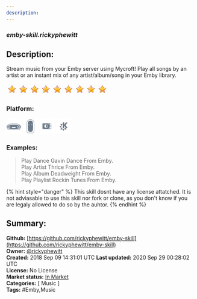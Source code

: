 ```yaml
---
description: 
---
```


### _emby-skill.rickyphewitt_  
## Description:  
Stream music from your Emby server using Mycroft! Play all songs by an artist or an instant mix of any artist/album/song in your Emby library.  
  
![](../.gitbook/assets/star.png)![](../.gitbook/assets/star.png)![](../.gitbook/assets/star.png)![](../.gitbook/assets/star.png)![](../.gitbook/assets/star.png)![](../.gitbook/assets/star.png)![](../.gitbook/assets/star.png)![](../.gitbook/assets/star.png)![](../.gitbook/assets/star.png)  
  
### Platform:  
 ![Mark I](../.gitbook/assets/mark-1-icon.png)  ![Mark II](../.gitbook/assets/mark-2-icon.png)  ![Picroft](../.gitbook/assets/picroft-icon.png)  ![plasmoid](../.gitbook/assets/kde.png)   
### Examples:  
> Play Dance Gavin Dance From Emby.  
> Play Artist Thrice From Emby.  
> Play Album Deadweight From Emby.  
> Play Playlist Rockin Tunes From Emby.  
  
{% hint style="danger" %}
This skill dosnt have any license attatched. It is not adviasable to use this skill nor fork or clone, as you don't know if you are legaly allowed to do so by the auhtor.
{% endhint %}
  
## Summary:  
**Github:** [https://github.com/rickyphewitt/emby-skill](https://github.com/rickyphewitt/emby-skill)  
**Owner:** [@rickyphewitt](https://github.com/rickyphewitt)  
**Created:** 2018 Sep 09 14:31:01 UTC  **Last updated:** 2020 Sep 29 00:28:02 UTC  
**License:** No License  
**Market status:** [In Market](https://market.mycroft.ai/skill/emby)  
**Categories:** [ Music ]   
**Tags:** \#Emby,Music   
